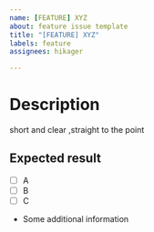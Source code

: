 ```yaml
---
name: [FEATURE] XYZ
about: feature issue template
title: "[FEATURE] XYZ"
labels: feature
assignees: hikager

---
```


# Description
short and clear ,straight to the point 

## Expected result
- [ ] A
- [ ] B
- [ ] C

- Some additional information
